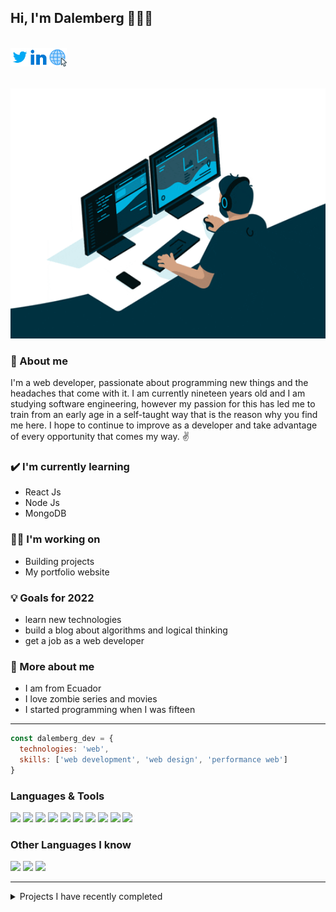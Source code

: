 ## Hi, I'm Dalemberg 👨‍💻👋
<br />
<a href="https://twitter.com/Dalemberg72">
  <img align="left" alt="Dalemberg - Twitter" width="30px" src="/assets/twitter.svg" />
</a>
<a href="https://www.linkedin.com/in/dalemberg-garcia-688489216/">
  <img align="left" alt="Dalemberg - Linkedin" width="30px" src="/assets/linkedin.svg" />
</a>
<a href="https://www.linkedin.com/in/dalemberg-garcia-688489216/">
  <img align="left" alt="Dalemberg - website" width="30px" src="/assets/website.png" />
</a>
<br /><br /> <br />

<p align="center">
  <img width="100%" height="400px" src="/assets/gifInit.gif" />
</p>

### 💬 About me
I'm a web developer, passionate about programming new things and the headaches that come with it. I am currently nineteen years old and I am studying software engineering, however my passion for this has led me to train from an early age in a self-taught way that is the reason why you find me here. I hope to continue to improve as a developer and take advantage of every opportunity that comes my way. ✌

### ✔️ I'm currently learning
- React Js
- Node Js
- MongoDB

### 👩‍💻 I'm working on
- Building projects 
- My portfolio website

### 💡 Goals for 2022
- learn new technologies
- build a blog about algorithms and logical thinking
- get a job as a web developer

### 👀 More about me
- I am from Ecuador
- I love zombie series and movies 
- I started programming when I was fifteen

***

```js
const dalemberg_dev = {
  technologies: 'web',
  skills: ['web development', 'web design', 'performance web']
}
```

### Languages & Tools 

<img src = "https://img.shields.io/badge/-HTML5-E34F26?style=flat&logo=html5&logoColor=white"> <img src = "https://img.shields.io/badge/-CSS3-1572B6?style=flat&logo=css3&logoColor=white">
<img src="https://img.shields.io/badge/-JavaScript-eed718?style=flat&logo=javascript&logoColor=ffffff">
<img src="https://img.shields.io/badge/-Sass-cc6699?style=flat&logo=sass&logoColor=ffffff">
<img src="https://img.shields.io/badge/-React-000000?style=flat&logo=react&logoColor=00c8ff">
<img src="https://img.shields.io/badge/-MySQL-F29111?style=flat&logo=mysql&logoColor=FFFFFF">
<img src="https://img.shields.io/badge/-Progressive Web Apps-5A0FC8?style=flat">
<img src="http://img.shields.io/badge/-Git-F1502F?style=flat&logo=git&logoColor=FFFFFF">
<img src="http://img.shields.io/badge/-Github-000000?style=flat&logo=github&logoColor=FFFFFF">
<img src="http://img.shields.io/badge/-VS%20Code-007ACC?style=flat&logo=visual%20studio%20code&logoColor=white">

<!-- 
  
  <img src="https://img.shields.io/badge/-MongoDB-4DB33D?style=flat&logo=mongodb&logoColor=FFFFFF">
  <img src="https://img.shields.io/badge/-Node.js-3C873A?style=flat&logo=Node.js&logoColor=white">

-->

### Other Languages I know
<img src="http://img.shields.io/badge/-Java-F89820?style=flat&logo=java&logoColor=white"> <img src="https://img.shields.io/badge/-C%20&%20C++-659ad2?style=flat&logo=c%2B%2B&logoColor=ffffff"> <img src="https://img.shields.io/badge/-Python-black?style=flat&logo=python&logoColor=white"> 

***

<details>
<summary>
  Projects I have recently completed
</summary>

<br />

[![ReadMe Card](https://github-readme-stats.vercel.app/api/pin/?username=Dalemberg-Dev&repo=Portafolio)](https://github.com/Dalemberg-Dev/Portafolio)]
[![ReadMe Card](https://github-readme-stats.vercel.app/api/pin/?username=Dalemberg-Dev&repo=AppCalculadoraReact)](https://github.com/Dalemberg-Dev/AppCalculadoraReact)]
[![ReadMe Card](https://github-readme-stats.vercel.app/api/pin/?username=Dalemberg-Dev&repo=AppTareasReact)](https://github.com/Dalemberg-Dev/AppTareasReact)]
[![ReadMe Card](https://github-readme-stats.vercel.app/api/pin/?username=Dalemberg-Dev&repo=Temporizador)](https://github.com/Dalemberg-Dev/Temporizador)]

<br />
</details>
